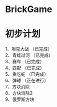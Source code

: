 BrickGame
===

初步计划
===
1、坦克大战	  （已完成）<br>
2、青蛙过河	  （已完成）<br>
3、赛车	  （已完成）<br>
4、匹配	 （已完成） <br>
5、贪吃蛇	 （已完成）<br>
6、弹球	  （正在进行）<br>
7、方块消除<br>
8、方块消除2<br>
9、俄罗斯方块	  <br>
